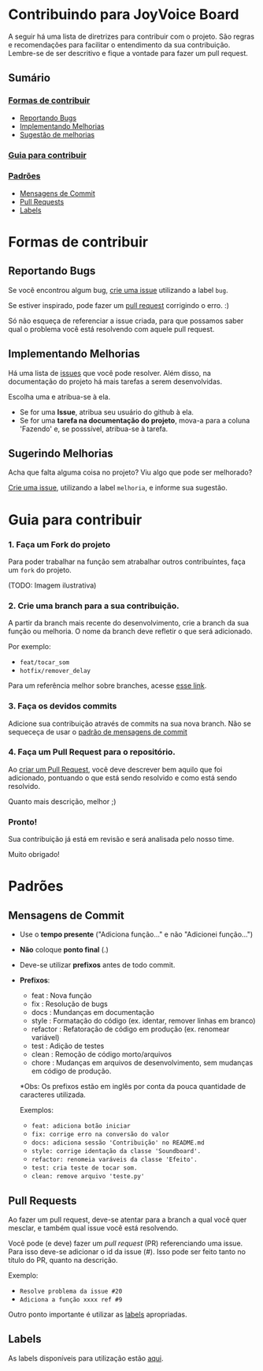 # Contribuindo para JoyVoice Board
A seguir há uma lista de diretrizes para contribuir com o projeto. São regras e recomendações para facilitar o entendimento da sua contribuição. Lembre-se de ser descritivo e fique a vontade para fazer um pull request.

## Sumário

### [Formas de contribuir](#formas-de-contribuir)
- [Reportando Bugs](#reportando-bugs)
- [Implementando Melhorias](#implementando-melhorias)
- [Sugestão de melhorias](#sugerindo-melhorias)

### [Guia para contribuir](#guia-para-contribuir)

### [Padrões](#padrões)
- [Mensagens de Commit](#mensagens-de-commit)
- [Pull Requests](#pull-requests)
- [Labels](#labels)

# Formas de contribuir
## Reportando Bugs
Se você encontrou algum bug, [crie uma issue](https://github.com/ViniPessoa8/JoyVoice-Board/issues/new) utilizando a label `bug`.

Se estiver inspirado, pode fazer um [pull request](#pull-requests) corrigindo o erro. :) 

Só não esqueça de referenciar a issue criada, para que possamos saber qual o problema você está resolvendo com aquele pull request.

## Implementando Melhorias
Há uma lista de [issues](https://github.com/ViniPessoa8/JoyVoice-Board/issues) que você pode resolver. Além disso, na documentação do projeto há mais tarefas a serem desenvolvidas.

Escolha uma e atribua-se à ela.
- Se for uma **Issue**, atribua seu usuário do github à ela.
- Se for uma **tarefa na documentação do projeto**, mova-a para a coluna 'Fazendo' e, se posssível, atribua-se à tarefa. 

## Sugerindo Melhorias
Acha que falta alguma coisa no projeto? Viu algo que pode ser melhorado?

[Crie uma issue](https://github.com/ViniPessoa8/JoyVoice-Board/issues/new), utilizando a label `melhoria`, e informe sua sugestão.

# Guia para contribuir
### **1. Faça um Fork do projeto**
Para poder trabalhar na função sem atrabalhar outros contribuíntes, faça um `fork` do projeto. 

(TODO: Imagem ilustrativa)
### **2. Crie uma branch para a sua contribuição.**
A partir da branch mais recente do desenvolvimento, crie a branch da sua função ou melhoria. O nome da branch deve refletir o que será adicionado.

Por exemplo:
- `feat/tocar_som`
- `hotfix/remover_delay`

Para um referência melhor sobre branches, acesse [esse link](https://www.atlassian.com/br/git/tutorials/comparing-workflows/gitflow-workflow#:~:text=O%20conjunto%20de%20ferramentas%20git,tem%20um%20processo%20de%20instala%C3%A7%C3%A3o.).
### **3. Faça os devidos commits**
Adicione sua contribuição através de commits na sua nova branch. Não se sequeceça de usar o [padrão de mensagens de commit](#mensagens-de-commit)
### **4. Faça um Pull Request para o repositório.**
Ao [criar um Pull Request](https://github.com/ViniPessoa8/JoyVoice-Board/compare), você deve descrever bem aquilo que foi adicionado, pontuando o que está sendo resolvido e como está sendo resolvido.

Quanto mais descrição, melhor ;)

### **Pronto!**
Sua contribuição já está em revisão e será analisada pelo nosso time. 

Muito obrigado!

# Padrões
## Mensagens de Commit
- Use o **tempo presente** ("Adiciona função..." e não "Adicionei função...")
- **Não** coloque **ponto final** (.)
- Deve-se utilizar **prefixos** antes de todo commit.
- **Prefixos**:
  - feat     : Nova função
  - fix      : Resolução de bugs
  - docs     : Mundanças em documentação
  - style    : Formatação do código (ex. identar, remover linhas em branco)
  - refactor : Refatoração de código em produção (ex. renomear variável)
  - test     : Adição de testes
  - clean    : Remoção de código morto/arquivos 
  - chore    : Mudanças em arquivos de desenvolvimento, sem mudanças em código de produção. 
  
  *Obs: Os prefixos estão em inglês por conta da pouca quantidade de caracteres utilizada. 
  
  Exemplos: 
  - `feat: adiciona botão iniciar`
  - `fix: corrige erro na conversão do valor`
  - `docs: adiciona sessão 'Contribuição' no README.md`
  - `style: corrige identação da classe 'Soundboard'.`
  - `refactor: renomeia varáveis da classe 'Efeito'.`
  - `test: cria teste de tocar som.`
  - `clean: remove arquivo 'teste.py'`

## Pull Requests
Ao fazer um pull request, deve-se atentar para a branch a qual você quer mesclar, e também qual issue você está resolvendo.

Você pode (e deve) fazer um _pull request_ (PR) referenciando uma issue. Para isso deve-se adicionar o id da issue (#). Isso pode ser feito tanto no título do PR, quanto na descrição. 

Exemplo: 
- `Resolve problema da issue #20`
- `Adiciona a função xxxx ref #9` 

Outro ponto importante é utilizar as [labels](https://github.com/ViniPessoa8/JoyVoice-Board/labels) apropriadas.

## Labels
As labels disponíveis para utilização estão [aqui](https://github.com/ViniPessoa8/JoyVoice-Board/labels).
